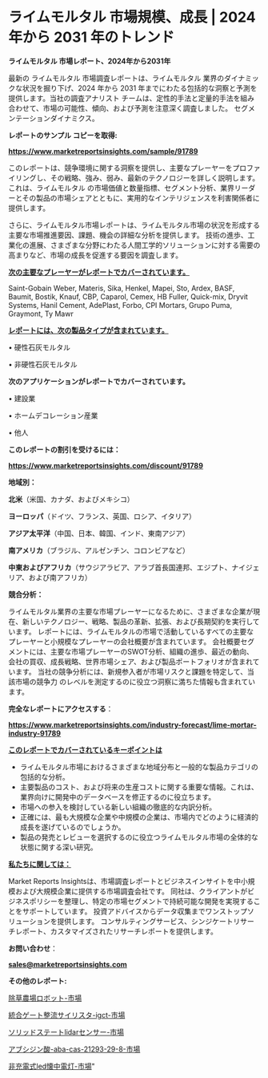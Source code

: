 # ライムモルタル 市場規模、成長 | 2024 年から 2031 年のトレンド

<strong>ライムモルタル 市場レポート、2024年から2031年</strong>

最新の ライムモルタル 市場調査レポートは、ライムモルタル 業界のダイナミックな状況を掘り下げ、2024 年から 2031 年までにわたる包括的な洞察と予測を提供します。当社の調査アナリスト チームは、定性的手法と定量的手法を組み合わせて、市場の可能性、傾向、および予測を注意深く調査しました。 セグメンテーションダイナミクス。



<strong>レポートのサンプル コピーを取得:</strong> <a href=https://www.marketreportsinsights.com/sample/91789>

<strong><u>https://www.marketreportsinsights.com/sample/91789</u></strong></a>

このレポートは、競争環境に関する洞察を提供し、主要なプレーヤーをプロファイリングし、その戦略、強み、弱み、最新のテクノロジーを詳しく説明します。 これは、ライムモルタル の市場価値と数量指標、セグメント分析、業界リーダーとその製品の市場シェアとともに、実用的なインテリジェンスを利害関係者に提供します。

さらに、ライムモルタル市場レポートは、ライムモルタル市場の状況を形成する主要な市場推進要因、課題、機会の詳細な分析を提供します。 技術の進歩、工業化の進展、さまざまな分野にわたる人間工学的ソリューションに対する需要の高まりなど、市場の成長を促進する要因を調査します。



<strong><u>次の主要なプレーヤーがレポートでカバーされています。</u></strong>

Saint-Gobain Weber, Materis, Sika, Henkel, Mapei, Sto, Ardex, BASF, Baumit, Bostik, Knauf, CBP, Caparol, Cemex, HB Fuller, Quick-mix, Dryvit Systems, Hanil Cement, AdePlast, Forbo, CPI Mortars, Grupo Puma, Graymont, Ty Mawr



<strong><u><b>レポートには、次の製品タイプが含まれています。</b></u></strong>

• 硬性石灰モルタル

• 非硬性石灰モルタル



<strong><b>次のアプリケーションがレポートでカバーされています。</b></strong>

• 建設業

• ホームデコレーション産業

• 他人



<strong><b>このレポートの割引を受けるには：</b></strong><a href=https://www.marketreportsinsights.com/discount/91789>

<strong><u>https://www.marketreportsinsights.com/discount/91789</u></strong></a>



<strong>地域別：</strong>



<strong>北米</strong>（米国、カナダ、およびメキシコ）



<strong>ヨーロッパ</strong>（ドイツ、フランス、英国、ロシア、イタリア）



<strong>アジア太平洋</strong>（中国、日本、韓国、インド、東南アジア）



<strong>南アメリカ</strong>（ブラジル、アルゼンチン、コロンビアなど）



<strong>中東およびアフリカ</strong>（サウジアラビア、アラブ首長国連邦、エジプト、ナイジェリア、および南アフリカ）



<strong>競合分析：</strong>

ライムモルタル業界の主要な市場プレーヤーになるために、さまざまな企業が現在、新しいテクノロジー、戦略、製品の革新、拡張、および長期契約を実行しています。 レポートには、ライムモルタルの市場で活動しているすべての主要なプレーヤーと小規模なプレーヤーの会社概要が含まれています。 会社概要セグメントには、主要な市場プレーヤーのSWOT分析、組織の進歩、最近の動向、会社の買収、成長戦略、世界市場シェア、および製品ポートフォリオが含まれています。 当社の競争分析には、新規参入者が市場リスクと課題を特定して、当該市場の競争力 のレベルを測定するのに役立つ洞察に満ちた情報も含まれています。



<strong>完全なレポートにアクセスする</strong>：

<a href=https://www.marketreportsinsights.com/industry-forecast/lime-mortar-industry-91789>

<strong><u>https://www.marketreportsinsights.com/industry-forecast/lime-mortar-industry-91789</u></strong></a>



<strong><u><b>このレポートでカバーされているキーポイントは</b></u></strong>
<ul>
  <li>ライムモルタル市場におけるさまざまな地域分布と一般的な製品カテゴリの包括的な分析。</li>
  <li>主要製品のコスト、および将来の生産コストに関する重要な情報。これは、業界向けに開発中のデータベースを修正するのに役立ちます。</li>
  <li>市場への参入を検討している新しい組織の徹底的な内訳分析。</li>
  <li>正確には、最も大規模な企業や中規模の企業は、市場内でどのように経済的成長を遂げているのでしょうか。</li>
  <li>製品の発売とレビューを選択するのに役立つライムモルタル市場の全体的な状態に関する深い研究。</li>
</ul>


<strong><u><b>私たちに関しては：</b></u></strong>

Market Reports Insightsは、市場調査レポートとビジネスインサイトを中小規模および大規模企業に提供する市場調査会社です。 同社は、クライアントがビジネスポリシーを整理し、特定の市場セグメントで持続可能な開発を実現することをサポートしています。 投資アドバイスからデータ収集までワンストップソリューションを提供します。 コンサルティングサービス、シンジケートリサーチレポート、カスタマイズされたリサーチレポートを提供します。



<strong><b>お問い合わせ</b></strong>：

<a href=mailto:sales@marketreportsinsights.com>

<strong><u>sales@marketreportsinsights.com</u></strong></a>



<strong>その他のレポート:</strong>

<a href=https://www.linkedin.com/pulse/除草農場ロボット-市場-2023-収益と成長ドライバー-2030-consumer-connection-collective-360-z75uf/>除草農場ロボット-市場</a>

<a href=https://www.linkedin.com/pulse/統合ゲート整流サイリスタ-igct-市場-2023-swot-分析と最新イノベーション-2030-pr-news-hub-5qjdf/>統合ゲート整流サイリスタ-igct-市場</a>

<a href=https://www.linkedin.com/pulse/ソリッドステートlidarセンサー-市場-2023-swot-分析と成長率-2030-whu4f/>ソリッドステートlidarセンサー-市場</a>

<a href=https://www.linkedin.com/pulse/アブシジン酸-aba-cas-21293-29-8-市場-2023-総利益と主要ベンダー-wnxzf/>アブシジン酸-aba-cas-21293-29-8-市場</a>

<a href=https://www.linkedin.com/pulse/非充電式led懐中電灯-市場-2023-最新の-cagr-および成長分析-2030-pr-news-hub-j4xcf/>非充電式led懐中電灯-市場</a>"
